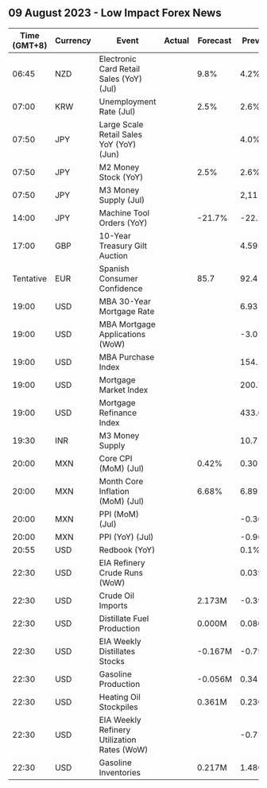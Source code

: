 ## 09 August 2023 - Low Impact Forex News

| Time (GMT+8) | Currency | Event | Actual | Forecast | Previous |
|------|----------|-------|--------|----------|----------|
| 06:45 | NZD | Electronic Card Retail Sales (YoY) (Jul) |  | 9.8% | 4.2% |
| 07:00 | KRW | Unemployment Rate (Jul) |  | 2.5% | 2.6% |
| 07:50 | JPY | Large Scale Retail Sales YoY (YoY) (Jun) |  |  | 4.0% |
| 07:50 | JPY | M2 Money Stock (YoY) |  | 2.5% | 2.6% |
| 07:50 | JPY | M3 Money Supply (Jul) |  |  | 2,111.0% |
| 14:00 | JPY | Machine Tool Orders (YoY) |  | -21.7% | -22.2% |
| 17:00 | GBP | 10-Year Treasury Gilt Auction |  |  | 4.595% |
| Tentative | EUR | Spanish Consumer Confidence |  | 85.7 | 92.4 |
| 19:00 | USD | MBA 30-Year Mortgage Rate |  |  | 6.93% |
| 19:00 | USD | MBA Mortgage Applications (WoW) |  |  | -3.0% |
| 19:00 | USD | MBA Purchase Index |  |  | 154.1 |
| 19:00 | USD | Mortgage Market Index |  |  | 200.7 |
| 19:00 | USD | Mortgage Refinance Index |  |  | 433.6 |
| 19:30 | INR | M3 Money Supply |  |  | 10.7% |
| 20:00 | MXN | Core CPI (MoM) (Jul) |  | 0.42% | 0.30% |
| 20:00 | MXN | Month Core Inflation (MoM) (Jul) |  | 6.68% | 6.89% |
| 20:00 | MXN | PPI (MoM) (Jul) |  |  | -0.30% |
| 20:00 | MXN | PPI (YoY) (Jul) |  |  | -0.90% |
| 20:55 | USD | Redbook (YoY) |  |  | 0.1% |
| 22:30 | USD | EIA Refinery Crude Runs (WoW) |  |  | 0.039M |
| 22:30 | USD | Crude Oil Imports |  | 2.173M | -0.391M |
| 22:30 | USD | Distillate Fuel Production |  | 0.000M | 0.080M |
| 22:30 | USD | EIA Weekly Distillates Stocks |  | -0.167M | -0.796M |
| 22:30 | USD | Gasoline Production |  | -0.056M | 0.341M |
| 22:30 | USD | Heating Oil Stockpiles |  | 0.361M | 0.230M |
| 22:30 | USD | EIA Weekly Refinery Utilization Rates (WoW) |  |  | -0.7% |
| 22:30 | USD | Gasoline Inventories |  | 0.217M | 1.480M |
